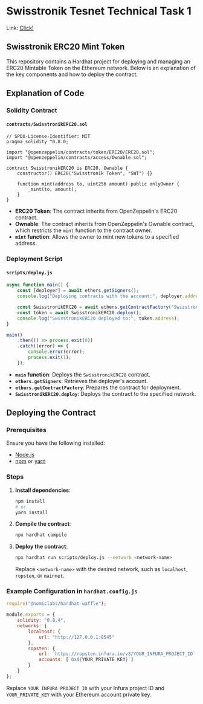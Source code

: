 
# Swisstronik Tesnet Technical Task 1

Link: [Click!](https://www.swisstronik.com/testnet2/dashboard)

## Swisstronik ERC20 Mint Token

This repository contains a Hardhat project for deploying and managing an ERC20 Mintable Token on the Ethereum network. Below is an explanation of the key components and how to deploy the contract.

## Explanation of Code

### Solidity Contract

#### `contracts/SwisstronikERC20.sol`

```solidity
// SPDX-License-Identifier: MIT
pragma solidity ^0.8.0;

import "@openzeppelin/contracts/token/ERC20/ERC20.sol";
import "@openzeppelin/contracts/access/Ownable.sol";

contract SwisstronikERC20 is ERC20, Ownable {
    constructor() ERC20("Swisstronik Token", "SWT") {}

    function mint(address to, uint256 amount) public onlyOwner {
        _mint(to, amount);
    }
}
```

- **ERC20 Token**: The contract inherits from OpenZeppelin's ERC20 contract.
- **Ownable**: The contract inherits from OpenZeppelin's Ownable contract, which restricts the `mint` function to the contract owner.
- **`mint` function**: Allows the owner to mint new tokens to a specified address.

### Deployment Script

#### `scripts/deploy.js`

```javascript
async function main() {
    const [deployer] = await ethers.getSigners();
    console.log("Deploying contracts with the account:", deployer.address);

    const SwisstronikERC20 = await ethers.getContractFactory("SwisstronikERC20");
    const token = await SwisstronikERC20.deploy();
    console.log("SwisstronikERC20 deployed to:", token.address);
}

main()
    .then(() => process.exit(0))
    .catch((error) => {
        console.error(error);
        process.exit(1);
    });
```

- **`main` function**: Deploys the `SwisstronikERC20` contract.
- **`ethers.getSigners`**: Retrieves the deployer's account.
- **`ethers.getContractFactory`**: Prepares the contract for deployment.
- **`SwisstronikERC20.deploy`**: Deploys the contract to the specified network.

## Deploying the Contract

### Prerequisites

Ensure you have the following installed:

- [Node.js](https://nodejs.org/)
- [npm](https://www.npmjs.com/) or [yarn](https://yarnpkg.com/)

### Steps

1. **Install dependencies**:
    ```bash
    npm install
    # or
    yarn install
    ```

2. **Compile the contract**:
    ```bash
    npx hardhat compile
    ```

3. **Deploy the contract**:
    ```bash
    npx hardhat run scripts/deploy.js --network <network-name>
    ```
    Replace `<network-name>` with the desired network, such as `localhost`, `ropsten`, or `mainnet`.

### Example Configuration in `hardhat.config.js`

```javascript
require("@nomiclabs/hardhat-waffle");

module.exports = {
    solidity: "0.8.4",
    networks: {
        localhost: {
            url: "http://127.0.0.1:8545"
        },
        ropsten: {
            url: `https://ropsten.infura.io/v3/YOUR_INFURA_PROJECT_ID`,
            accounts: [`0x${YOUR_PRIVATE_KEY}`]
        }
    }
};
```

Replace `YOUR_INFURA_PROJECT_ID` with your Infura project ID and `YOUR_PRIVATE_KEY` with your Ethereum account private key.
